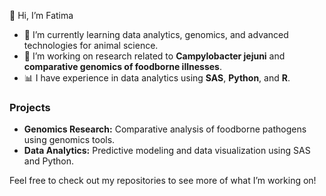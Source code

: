 
<!---
fatimohegbinola/fatimohegbinola is a ✨ special ✨ repository because its `README.md` (this file) appears on your GitHub profile.
You can click the Preview link to take a look at your changes.
--->
👋 Hi, I’m Fatima
- 🌱 I’m currently learning data analytics, genomics, and advanced technologies for animal science.
- 🔬 I’m working on research related to **Campylobacter jejuni** and **comparative genomics of foodborne illnesses**.
- 📊 I have experience in data analytics using **SAS**, **Python**, and **R**.
  

### Projects
- **Genomics Research:** Comparative analysis of foodborne pathogens using genomics tools.
- **Data Analytics:** Predictive modeling and data visualization using SAS and Python.
  

Feel free to check out my repositories to see more of what I’m working on!
